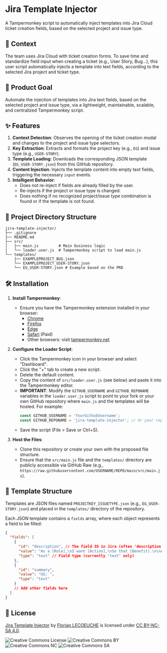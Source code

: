 # Jira Template Injector

A Tampermonkey script to automatically inject templates into Jira Cloud ticket creation fields, based on the selected project and issue type.

## 🧭 Context

The team uses Jira Cloud with ticket creation forms. To save time and standardize field input when creating a ticket (e.g., User Story, Bug...), this user script automatically injects a template into text fields, according to the selected Jira project and ticket type.

## 🎯 Product Goal

Automate the injection of templates into Jira text fields, based on the selected project and issue type, via a lightweight, maintainable, scalable, and centralized Tampermonkey script.

## ✨ Features

1.  **Context Detection**: Observes the opening of the ticket creation modal and changes to the project and issue type selectors.
2.  **Key Extraction**: Extracts and formats the project key (e.g., `EG`) and issue type (e.g., `USER-STORY`).
3.  **Template Loading**: Downloads the corresponding JSON template (`EG_USER-STORY.json`) from this GitHub repository.
4.  **Content Injection**: Injects the template content into empty text fields, triggering the necessary `input` events.
5.  **Intelligent Behavior**:
    - Does not re-inject if fields are already filled by the user.
    - Re-injects if the project or issue type is changed.
    - Does nothing if no recognized project/issue type combination is found or if the template is not found.

## 🌳 Project Directory Structure

```plaintext
jira-template-injector/
├── .gitignore
├── README.md
├── src/
│   ├── main.js         # Main business logic
│   └── loader.user.js  # Tampermonkey script to load main.js
└── templates/
    ├── EXAMPLEPROJECT_BUG.json
    └── EXAMPLEPROJECT_USER-STORY.json
    └── EG_USER-STORY.json # Example based on the PRD
```

## 🛠️ Installation

1.  **Install Tampermonkey**:

    - Ensure you have the Tampermonkey extension installed in your browser:
      - [Chrome](https://chrome.google.com/webstore/detail/tampermonkey/dhdgffkkebhmkfjojejmpbldmpobfkfo)
      - [Firefox](https://addons.mozilla.org/en-US/firefox/addon/tampermonkey/)
      - [Edge](https://microsoftedge.microsoft.com/addons/detail/tampermonkey/iikmkjmpaadaobahmlepeloendndfphd)
      - [Safari](https://apps.apple.com/app/apple-store/id1482490089?mt=8) (Paid)
      - Other browsers: visit [tampermonkey.net](https://www.tampermonkey.net/)

2.  **Configure the Loader Script**:

    - Click the Tampermonkey icon in your browser and select "Dashboard".
    - Click the "+" tab to create a new script.
    - Delete the default content.
    - Copy the content of `src/loader.user.js` (see below) and paste it into the Tampermonkey editor.
    - **IMPORTANT**: Modify the `GITHUB_USERNAME` and `GITHUB_REPONAME` variables in the `loader.user.js` script to point to your fork or your own GitHub repository where `main.js` and the templates will be hosted. For example:
      ```javascript
      const GITHUB_USERNAME = 'YourGithubUsername';
      const GITHUB_REPONAME = 'jira-template-injector'; // Or your repository name
      ```
    - Save the script (File > Save or Ctrl+S).

3.  **Host the Files**:
    - Clone this repository or create your own with the proposed file structure.
    - Ensure that the `src/main.js` file and the `templates/` directory are publicly accessible via GitHub Raw (e.g., `https://raw.githubusercontent.com/USERNAME/REPO/main/src/main.js`).

## 📁 Template Structure

Templates are JSON files named `PROJECTKEY_ISSUETYPE.json` (e.g., `EG_USER-STORY.json`) and placed in the `templates/` directory of the repository.

Each JSON template contains a `fields` array, where each object represents a field to be filled:

```json
{
  "fields": [
    {
      "id": "description", // The field ID in Jira (often 'description', 'summary', etc.)
      "value": "As a [Role],\nI want [Action],\nSo that [Benefit].\n\nAcceptance Criteria:\n- Criterion 1\n- Criterion 2",
      "type": "text" // Field type (currently "text" only)
    },
    {
      "id": "summary",
      "value": "US: ",
      "type": "text"
    }
    // Add other fields here
  ]
}
```

## 📜 License

[Jira Template Injector](https://github.com/FloLecoeuche/Jira-Template-Injector) by [Florian LECOEUCHE](https://www.linkedin.com/in/florianlecoeuche/) is licensed under [CC BY-NC-SA 4.0](https://creativecommons.org/licenses/by-nc-sa/4.0/?ref=chooser-v1).

![Creative Commons License](https://mirrors.creativecommons.org/presskit/icons/cc.svg?ref=chooser-v1) ![Creative Commons BY](https://mirrors.creativecommons.org/presskit/icons/by.svg?ref=chooser-v1) ![Creative Commons NC](https://mirrors.creativecommons.org/presskit/icons/nc.svg?ref=chooser-v1) ![Creative Commons SA](https://mirrors.creativecommons.org/presskit/icons/sa.svg?ref=chooser-v1)
